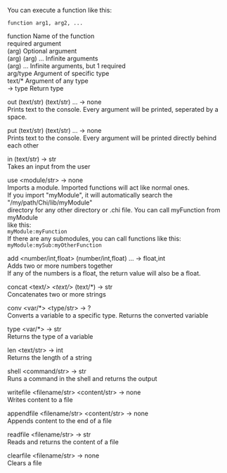 You can execute a function like this:  
```
function arg1, arg2, ...
```  

function            Name of the function  
<arg>               required argument  
(arg)               Optional argument  
(arg) (arg) ...     Infinite arguments  
<arg> (arg) ...     Infinite arguments, but 1 required  
arg/type            Argument of specific type  
text/*              Argument of any type  
-> type             Return type  


out (text/str) (text/str) ... -> none  
    Prints text to the console. Every argument will be printed, seperated by a space.  

put (text/str) (text/str) ... -> none  
    Prints text to the console. Every argument will be printed directly behind each other  

in (text/str) -> str  
    Takes an input from the user  

use <module/str> -> none  
    Imports a module. Imported functions will act like normal ones.  
    If you import "myModule", it will automatically search the "/my/path/Chi/lib/myModule"  
    directory for any other directory or .chi file. You can call myFunction from myModule  
    like this:  
    ```
    myModule:myFunction
    ```  
    If there are any submodules, you can call functions like this:  
    ```
    myModule:mySub:myOtherFunction
    ```  

add <number/int,float> (number/int,float) ... -> float,int  
    Adds two or more numbers together  
    If any of the numbers is a float, the return value will also be a float.  

concat <text/*> <text/*> (text/*) -> str  
    Concatenates two or more strings  

conv <var/*> <type/str> -> ?  
    Converts a variable to a specific type. Returns the converted variable  

type <var/*> -> str  
    Returns the type of a variable  

len <text/str> -> int  
    Returns the length of a string  

shell <command/str> -> str  
    Runs a command in the shell and returns the output  

writefile <filename/str> <content/str> -> none  
    Writes content to a file  

appendfile <filename/str> <content/str> -> none  
    Appends content to the end of a file  

readfile <filename/str> -> str  
    Reads and returns the content of a file  

clearfile <filename/str> -> none  
    Clears a file  
